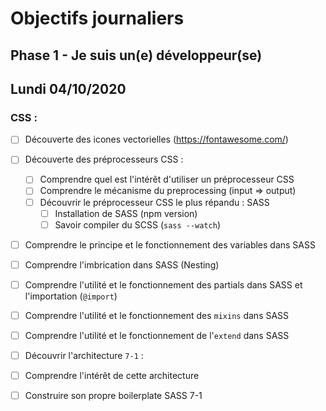 # Objectifs journaliers

## Phase 1 - Je suis un(e) développeur(se)

## Lundi 04/10/2020

### CSS : 
  * [ ] Découverte des icones vectorielles (https://fontawesome.com/)
  * [ ] Découverte des préprocesseurs CSS :
    * [ ] Comprendre quel est l'intérêt d'utiliser un préprocesseur CSS 
    * [ ] Comprendre le mécanisme du preprocessing (input => output)
    * [ ] Découvrir le préprocesseur CSS le plus répandu : SASS
      * [ ] Installation de SASS (npm version)
      * [ ] Savoir compiler du SCSS (`sass --watch`)
  * [ ] Comprendre le principe et le fonctionnement des variables dans SASS
  * [ ] Comprendre l'imbrication dans SASS (Nesting)
  * [ ] Comprendre l'utilité et le fonctionnement des partials dans SASS et l'importation (`@import`)
  * [ ] Comprendre l'utilité et le fonctionnement des `mixins` dans SASS
  * [ ] Comprendre l'utilité et le fonctionnement de l'`extend` dans SASS
  * [ ] Découvrir l'architecture `7-1` :
  * [ ] Comprendre l'intérêt de cette architecture
  * [ ] Construire son propre boilerplate SASS 7-1

